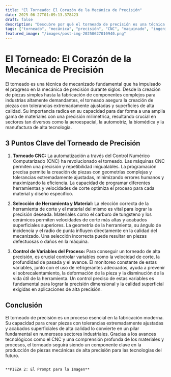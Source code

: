 ```yaml
---
title: "El Torneado: El Corazón de la Mecánica de Precisión"
date: 2025-06-27T01:09:13.378423
draft: false
description: "Descubre por qué el torneado de precisión es una técnica fundamental en la ingeniería moderna, desde la industria aeroespacial hasta la instrumentación médica."
tags: ["torneado", "mecánica", "precisión", "CNC", "maquinado", "ingeniería", "fabricación"]
featured_image: "/images/post-img-20250627010940.png"
---
```


# El Torneado: El Corazón de la Mecánica de Precisión

El torneado es una técnica de mecanizado fundamental que ha impulsado el progreso en la mecánica de precisión durante siglos. Desde la creación de piezas simples hasta la fabricación de componentes complejos para industrias altamente demandantes, el torneado asegura la creación de piezas con tolerancias extremadamente ajustadas y superficies de alta calidad.  Su importancia radica en su capacidad para dar forma a una amplia gama de materiales con una precisión milimétrica,  resultando crucial en sectores tan diversos como la aeroespacial, la automotriz, la biomédica y la manufactura de alta tecnología.

## 3 Puntos Clave del Torneado de Precisión

1. **Torneado CNC:** La automatización a través del Control Numérico Computarizado (CNC) ha revolucionado el torneado.  Las máquinas CNC permiten una precisión y repetibilidad inigualables.  La programación precisa permite la creación de piezas con geometrías complejas y tolerancias extremadamente ajustadas, minimizando errores humanos y maximizando la eficiencia.  La capacidad de programar diferentes herramientas y velocidades de corte optimiza el proceso para cada material y diseño específico.

2. **Selección de Herramienta y Material:** La elección correcta de la herramienta de corte y el material del mismo es vital para lograr la precisión deseada.  Materiales como el carburo de tungsteno y los cerámicos permiten velocidades de corte más altas y acabados superficiales superiores.  La geometría de la herramienta, su ángulo de incidencia y el radio de punta influyen directamente en la calidad del mecanizado.  Una selección incorrecta puede resultar en piezas defectuosas o daños en la máquina.

3. **Control de Variables del Proceso:**  Para conseguir un torneado de alta precisión, es crucial controlar variables como la velocidad de corte, la profundidad de pasada y el avance.  El monitoreo constante de estas variables, junto con el uso de refrigerantes adecuados, ayuda a prevenir el sobrecalentamiento, la deformación de la pieza y la disminución de la vida útil de la herramienta. Un control preciso de estas variables es fundamental para lograr la precisión dimensional y la calidad superficial exigidas en aplicaciones de alta precisión.


## Conclusión

El torneado de precisión es un proceso esencial en la fabricación moderna.  Su capacidad para crear piezas con tolerancias extremadamente ajustadas y acabados superficiales de alta calidad lo convierte en un pilar fundamental en numerosos sectores industriales.  Gracias a los avances tecnológicos como el CNC y una comprensión profunda de los materiales y procesos, el torneado seguirá siendo un componente clave en la producción de piezas mecánicas de alta precisión para las tecnologías del futuro.
```

**PIEZA 2: El Prompt para la Imagen**